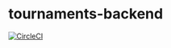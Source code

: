 # tournaments-backend

[![CircleCI](https://dl.circleci.com/status-badge/img/circleci/SCi6KoVwzLZEWNhLoZfBoz/E6Cndspp63pxsHLo4nD4wZ/tree/main.svg?style=svg)](https://dl.circleci.com/status-badge/redirect/circleci/SCi6KoVwzLZEWNhLoZfBoz/E6Cndspp63pxsHLo4nD4wZ/tree/main)
